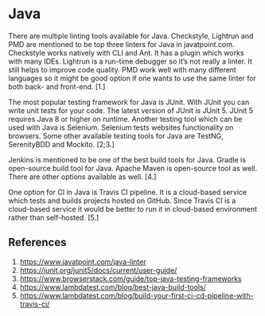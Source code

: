 # Java

There are multiple linting tools available for Java. Checkstyle, Lightrun and PMD are mentioned to be top three linters for Java in javatpoint.com. Checkstyle works natively with CLI and Ant. It has a plugin which works with many IDEs. Lightrun is a run-time debugger so it’s not really a linter. It still helps to improve code quality. PMD work well with many different languages so it might be good option if one wants to use the same linter for both back- and front-end. [1.]

The most popular testing framework for Java is JUnit. With JUnit you can write unit tests for your code. The latest version of JUnit is JUnit 5. JUnit 5 requires Java 8 or higher on runtime. Another testing tool which can be used with Java is Selenium. Selenium tests websites functionality on browsers. Some other available testing tools for Java are TestNG, SerenityBDD and Mockito. [2;3.]

Jenkins is mentioned to be one of the best build tools for Java. Gradle is open-source build tool for Java. Apache Maven is open-source tool as well. There are other options available as well. [4.]

One option for CI in Java is Travis CI pipeline. It is a cloud-based service which tests and builds projects hosted on GitHub. Since Travis CI is a cloud-based service it would be better to run it in cloud-based environment rather than self-hosted. [5.]

## References

1. https://www.javatpoint.com/java-linter
2. https://junit.org/junit5/docs/current/user-guide/
3. https://www.browserstack.com/guide/top-java-testing-frameworks
4. https://www.lambdatest.com/blog/best-java-build-tools/
5. https://www.lambdatest.com/blog/build-your-first-ci-cd-pipeline-with-travis-ci/